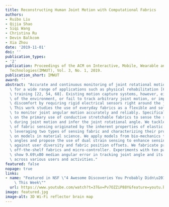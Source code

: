 ```yaml
---
title: Reconstructing Human Joint Motion with Computational Fabrics
authors:
- Ruibo Liu
- Qijia Shao
- Siqi Wang
- Christina Ru
- Devin Balkcom
- Xia Zhou
date: '2019-11-01'
doi: ''
publication_types:
- '2'
publication: Proceedings of the ACM on Interactive, Mobile, Wearable and Ubiquitous
  Technologies(IMWUT), Vol. 3, No. 1, 2019.
publication_short: IMWUT
award: ''
abstract: "Accurate and continuous monitoring of joint rotational motion is crucial\
  \ for a wide range of applications such as physical rehabilitation [6, 85] and motion\
  \ training [22, 54, 68]. Existing motion capture systems, however, either need instrumentation\
  \ of the environment, or fail to track arbitrary joint motion, or impose wearing\
  \ discomfort by requiring rigid electrical sensors right around the joint area.\
  \ This work studies the use of everyday fabrics as a flexible and soft sensing medium\
  \ to monitor joint angular motion accurately and reliably. Specifically we focus\
  \ on the primary use of conductive stretchable fabrics to sense the skin deformation\
  \ during joint motion and infer the joint rotational angle. We tackle challenges\
  \ of fabric sensing originated by the inherent properties of elastic materials by\
  \ leveraging two types of sensing fabric and characterizing their properties based\
  \ on models in material science. We apply models from bio-mechanics to infer joint\
  \ angles and propose the use of dual strain sensing to enhance sensing robustness\
  \ against user diversity and fabric position offsets. We fabricate prototypes using\
  \ off-the-shelf fabrics and micro-controller. Experiments with ten participants\
  \ show 9.69\xB0 median angular error in tracking joint angle and its sensing robustness\
  \ across various users and activities."
featured: false
nopage: true
links:
- name: "Featured in NSF \"4 Awesome Discoveries You Probably Didn\u2019t Hear About\
    \ This Week\""
  url: https://www.youtube.com/watch?t=37&v=Pv7OZZiP88Y&feature=youtu.be
image: featured.jpg
image-alt: 3D Wi-Fi reflector brain map
---
```



